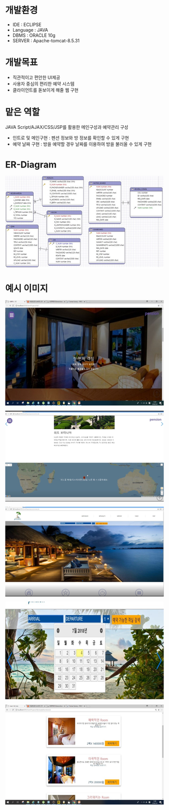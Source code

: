# 개발환경
* IDE : ECLIPSE
* Language : JAVA
* DBMS : ORACLE 10g
* SERVER : Apache-tomcat-8.5.31

# 개발목표
* 직관적이고 편안한 UI제공
* 사용자 중심의 편리한 예약 시스템
* 클라이언트를 돋보이게 해줄 웹 구현

# 맡은 역할
JAVA Script/AJAX/CSS/JSP를 활용한 메인구성과 예약관리 구성

- 인트로 및 메인구현  :  펜션 정보와 방 정보를 확인할 수 있게 구현
- 예약 날짜 구현 : 방을 예약할 경우 날짜를 이용하여 방을 불러올 수 있게 구현

# ER-Diagram
![er-diagram](./temp_images/erdiagram.jpg)

# 예시 이미지
![intro](./temp_images/intro1.jpg)

![intro](./temp_images/intro.jpg)

![main](./temp_images/main.jpg)

![date-picker](./temp_images/datepicker.jpg)

![resev](./temp_images/reserv.jpg)
